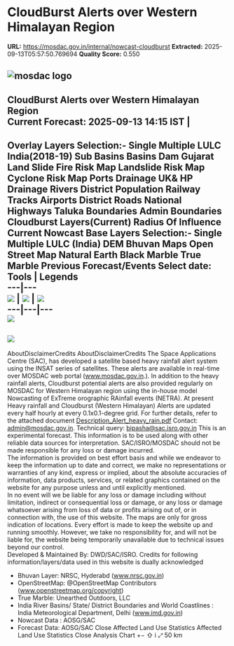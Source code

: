 # CloudBurst Alerts over Western Himalayan Region

**URL:** https://mosdac.gov.in/internal/nowcast-cloudburst
**Extracted:** 2025-09-13T05:57:50.769694
**Quality Score:** 0.550

![mosdac logo](https://mosdac.gov.in/cloudburst/assets/img/transparent_mosdac_rapid.png)  
---  
CloudBurst Alerts over Western Himalayan Region   
Current Forecast: 2025-09-13 14:15 IST |   
---  
  

Overlay Layers 
Selection:-
Single
Multiple
LULC India(2018-19)
Sub Basins
Basins
Dam Gujarat
Land Slide
Fire Risk Map
Landslide Risk Map
Cyclone Risk Map
Ports
Drainage UK& HP
Drainage
Rivers
District Population
Railway Tracks
Airports
District Roads
National Highways
Taluka Boundaries
Admin Boundaries
Cloudburst Layers(Current) 
Radius Of Influence
Current Nowcast
Base Layers 
Selection:-
Single
Multiple
LULC (India)
DEM
Bhuvan Maps
Open Street Map
Natural Earth
Black Marble
True Marble
Previous Forecast/Events
Select date: 
Tools | Legends  
---|---  
![](https://mosdac.gov.in/cloudburst/assets/img/area-icon-small.png) |  ![](https://mosdac.gov.in/cloudburst/assets/img/distance-icon-small.png) |  ![](https://mosdac.gov.in/cloudburst/assets/img/graticule-icon-small.png)  
---|---|---  
![](https://mosdac.gov.in/cloudburst/assets/img/point_icon.png)  
---  
![](https://mosdac.gov.in/geoserver_2/worldview/wms?TRANSPARENT=true&SERVICE=WMS&VERSION=1.1.1&REQUEST=GetLegendGraphic&LAYER=worldview:lulc250k_1819_18856&FORMAT=image/png&STYLES=)  
---  
AboutDisclaimerCredits AboutDisclaimerCredits
The Space Applications Centre (SAC), has developed a satellite based heavy rainfall alert system using the INSAT series of satellites. These alerts are available in real-time over MOSDAC web portal (www.mosdac.gov.in.). In addition to the heavy rainfall alerts, Cloudburst potential alerts are also provided regularly on MOSDAC for Western Himalayan region using the in-house model Nowcasting of ExTreme orographic RAinfall events (NETRA). At present Heavy rainfall and Cloudburst (Western Himalayan) Alerts are updated every half hourly at every 0.1x0.1-degree grid. 
For further details, refer to the attached document [Description_Alert_heavy_rain.pdf](https://mosdac.gov.in/cloudburst/assets/documents/Description_Alert_heavy_rain.pdf) Contact: admin@mosdac.gov.in. Technical query: bipasha@sac.isro.gov.in 
This is an experimental forecast. This information is to be used along with other reliable data sources for interpretation. SAC/ISRO/MOSDAC should not be made responsible for any loss or damage incurred.   
The information is provided on best effort basis and while we endeavor to keep the information up to date and correct, we make no representations or warranties of any kind, express or implied, about the absolute accuracies of information, data products, services, or related graphics contained on the website for any purpose unless and until explicitly mentioned.  
In no event will we be liable for any loss or damage including without limitation, indirect or consequential loss or damage, or any loss or damage whatsoever arising from loss of data or profits arising out of, or in connection with, the use of this website. The maps are only for gross indication of locations. Every effort is made to keep the website up and running smoothly. However, we take no responsibility for, and will not be liable for, the website being temporarily unavailable due to technical issues beyond our control.  
Developed & Maintained By: DWD/SAC/ISRO.
Credits for following information/layers/data used in this website is dually acknowledged   
* Bhuvan Layer: NRSC, Hyderabd (www.nrsc.gov.in)   
* OpenStreetMap: @OpenStreetMap Contributors (www.openstreetmap.org/copyright)   
* True Marble: Unearthed Outdoors, LLC   
* India River Basins/ State/ District Boundaries and World Coastlines : India Meteorological Department, Delhi (www.imd.gov.in)   
* Nowcast Data : AOSG/SAC   
* Forecast Data: AOSG/SAC 
Close
Affected Land Use Statistics  Affected Land Use Statistics  Close
[](https://mosdac.gov.in/cloudburst/)
Analysis Chart
+−
⇧
i
⤢
50 km
